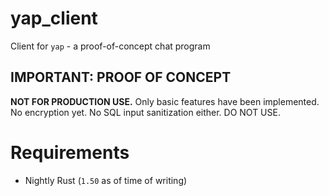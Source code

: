 # yap_client

Client for `yap` - a proof-of-concept chat program

## IMPORTANT: PROOF OF CONCEPT

**NOT FOR PRODUCTION USE.** Only basic features have been implemented. No encryption yet. No SQL input sanitization either. DO NOT USE.

# Requirements

- Nightly Rust (`1.50` as of time of writing)